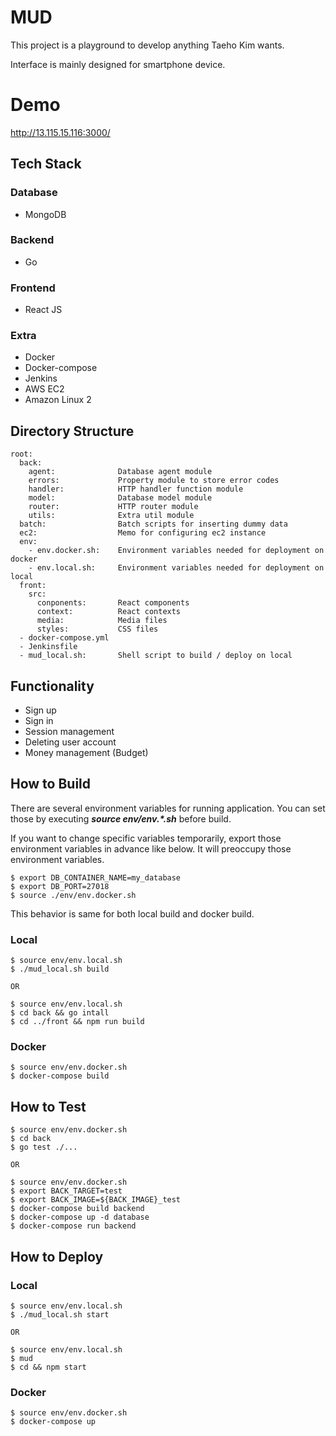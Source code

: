 # MUD
This project is a playground to develop anything Taeho Kim wants.

Interface is mainly designed for smartphone device.

# Demo
http://13.115.15.116:3000/

## Tech Stack
### Database
  * MongoDB

### Backend
  * Go

### Frontend
  * React JS

### Extra
  * Docker
  * Docker-compose
  * Jenkins
  * AWS EC2
  * Amazon Linux 2

## Directory Structure
```
root:
  back:
    agent:              Database agent module
    errors:             Property module to store error codes
    handler:            HTTP handler function module
    model:              Database model module
    router:             HTTP router module
    utils:              Extra util module
  batch:                Batch scripts for inserting dummy data
  ec2:                  Memo for configuring ec2 instance
  env:
    - env.docker.sh:    Environment variables needed for deployment on docker
    - env.local.sh:     Environment variables needed for deployment on local
  front:
    src:
      conponents:       React components
      context:          React contexts
      media:            Media files
      styles:           CSS files
  - docker-compose.yml
  - Jenkinsfile
  - mud_local.sh:       Shell script to build / deploy on local
```

## Functionality
  * Sign up
  * Sign in
  * Session management
  * Deleting user account
  * Money management (Budget)

## How to Build
There are several environment variables for running application. You can set those by executing **_source env/env.*.sh_** before build.

If you want to change specific variables temporarily, export those environment variables in advance like below. It will preoccupy those environment variables.
```
$ export DB_CONTAINER_NAME=my_database
$ export DB_PORT=27018
$ source ./env/env.docker.sh
```

This behavior is same for both local build and docker build.

### Local
```
$ source env/env.local.sh
$ ./mud_local.sh build

OR

$ source env/env.local.sh
$ cd back && go intall
$ cd ../front && npm run build
```

### Docker
```
$ source env/env.docker.sh
$ docker-compose build
```

## How to Test
```
$ source env/env.docker.sh
$ cd back
$ go test ./...

OR

$ source env/env.docker.sh
$ export BACK_TARGET=test
$ export BACK_IMAGE=${BACK_IMAGE}_test
$ docker-compose build backend
$ docker-compose up -d database
$ docker-compose run backend
```

## How to Deploy
### Local
```
$ source env/env.local.sh
$ ./mud_local.sh start

OR

$ source env/env.local.sh
$ mud
$ cd && npm start
```

### Docker
```
$ source env/env.docker.sh
$ docker-compose up
```
